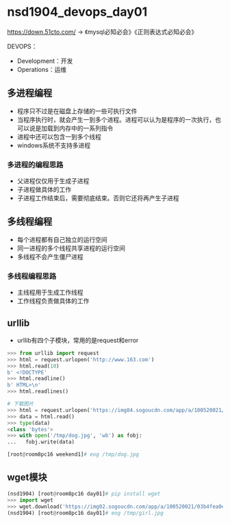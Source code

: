 # nsd1904_devops_day01

https://down.51cto.com/ -> 《mysql必知必会》《正则表达式必知必会》

DEVOPS：

- Development：开发
- Operations：运维

## 多进程编程

- 程序只不过是在磁盘上存储的一些可执行文件
- 当程序执行时，就会产生一到多个进程。进程可以认为是程序的一次执行，也可以说是加载到内存中的一系列指令
- 进程中还可以包含一到多个线程
- windows系统不支持多进程

### 多进程的编程思路

- 父进程仅仅用于生成子进程
- 子进程做具体的工作
- 子进程工作结束后，需要彻底结束。否则它还将再产生子进程

## 多线程编程

- 每个进程都有自己独立的运行空间
- 同一进程的多个线程共享进程的运行空间
- 多线程不会产生僵尸进程

### 多线程编程思路

- 主线程用于生成工作线程
- 工作线程负责做具体的工作

## urllib

- urllib有四个子模块，常用的是request和error

```python
>>> from urllib import request
>>> html = request.urlopen('http://www.163.com')
>>> html.read(10)
b' <!DOCTYPE'
>>> html.readline()
b' HTML>\n'
>>> html.readlines()

# 下载图片
>>> html = request.urlopen('https://img04.sogoucdn.com/app/a/100520021/edd13a25faf36d6c3df00809538ed449')
>>> data = html.read()
>>> type(data)
<class 'bytes'>
>>> with open('/tmp/dog.jpg', 'wb') as fobj:
...   fobj.write(data)

[root@room8pc16 weekend1]# eog /tmp/dog.jpg 

```

## wget模块

```python
(nsd1904) [root@room8pc16 day01]# pip install wget
>>> import wget
>>> wget.download('https://img02.sogoucdn.com/app/a/100520021/03b4fea0e30924f351a1276baf00e523', '/tmp/girl.jpg')
(nsd1904) [root@room8pc16 day01]# eog /tmp/girl.jpg 

```







